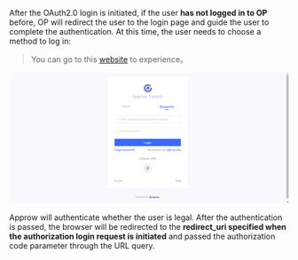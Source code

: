 <IntegrationDetailCard title="Redirect Approw for authentication">

After the OAuth2.0 login is initiated, if the user **has not logged in to OP** before, OP will redirect the user to the login page and guide the user to complete the authentication. At this time, the user needs to choose a method to log in:

> You can go to this [website](https://sample-sso.approw.com/oauth/auth?client_id=5d70d0e991fdd597019df70d&scope=user&redirect_uri=https://sample.approw.com&state=456346&response_type=code) to experience。

![](../../example.png)

Approw will authenticate whether the user is legal. After the authentication is passed, the browser will be redirected to the **redirect_uri specified when the authorization login request is initiated** and passed the authorization code parameter through the URL query.

</IntegrationDetailCard>
